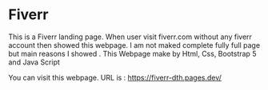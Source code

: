 # Fiverr



This is a Fiverr landing page. When user visit fiverr.com without any fiverr account then showed this webpage. I am not maked complete fully full page but main reasons I  showed . This Webpage make by Html, Css, Bootstrap 5 and Java Script

You can visit this webpage.
URL is : https://fiverr-dth.pages.dev/
